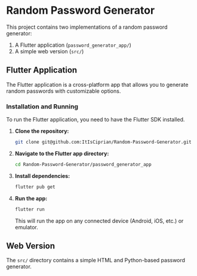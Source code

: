 
# Random Password Generator

This project contains two implementations of a random password generator:

1.  A Flutter application (`password_generator_app/`)
2.  A simple web version (`src/`)

## Flutter Application

The Flutter application is a cross-platform app that allows you to generate random passwords with customizable options.

### Installation and Running

To run the Flutter application, you need to have the Flutter SDK installed.

1.  **Clone the repository:**
    ```bash
    git clone git@github.com:ItIsCiprian/Random-Password-Generator.git
    ```

2.  **Navigate to the Flutter app directory:**
    ```bash
    cd Random-Password-Generator/password_generator_app
    ```

3.  **Install dependencies:**
    ```bash
    flutter pub get
    ```

4.  **Run the app:**
    ```bash
    flutter run
    ```
    This will run the app on any connected device (Android, iOS, etc.) or emulator.

## Web Version

The `src/` directory contains a simple HTML and Python-based password generator.
